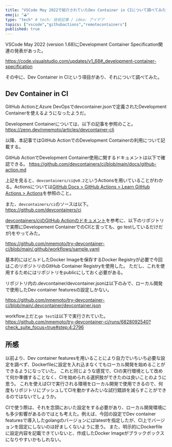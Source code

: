 ```yaml
---
title: "VSCode May 2022で紹介されていたDev Container in CIについて調べてみた"
emoji: "⛳"
type: "tech" # tech: 技術記事 / idea: アイデア
topics: ["vscode","githubactions","remotecontainers"]
published: true
---
```


VSCode May 2022 (version 1.68)にDevelopment Container Specification関連の発表があった。

https://code.visualstudio.com/updates/v1_68#_development-container-specification

その中に、Dev Container in CIという項目があり、それについて調べてみた。

## Dev Container in CI

GitHub ActionとAzure DevOpsでdevcontainer.jsonで定義されたDevelopment Containerを使えるようになったようだ。

Development Containerについては、以下の記事を参照のこと。
https://zenn.dev/nmemoto/articles/devcontainer-cli

以降、本記事ではGitHub ActionでのDevelopment Containerの利用について記載する。

GitHub ActionでDevelopment Container使用に関するドキュメントは以下で確認できる。
https://github.com/devcontainers/ci/blob/main/docs/github-action.md

上記を見ると、`devcontainers/ci@v0.2`というActionsを用いていることがわかる。Actionsについては[GitHub Docs > GitHub Actions > Learn GitHub Actions > Actions](https://docs.github.com/en/actions/learn-github-actions/understanding-github-actions#actions)を参照のこと。

また、`devcontainers/ci`のソースは以下。
https://github.com/devcontainers/ci

[devcontainers/ciのGitHub Actionのドキュメント](https://github.com/devcontainers/ci/blob/main/docs/github-action.md#getting-started)を参考に、以下のリポジトリで実際にDevelopement ContainerでのCI(と言っても、go testしているだけだが)をやってみた。

https://github.com/nmemoto/try-devcontainer-ci/blob/main/.github/workflows/sample.yaml

基本的にはビルドしたDocker Imageを保存するDocker Registryが必要で今回はこのリポジトリのGitHub Container Registryを使用した。
ただし、これを使用するためにはリポジトリをpublicにしておく必要がある。


リポジトリ内の.devcontainer/devcontainer.jsonは以下のみで、ローカル開発で使用したDev container featuresの設定しかない。

https://github.com/nmemoto/try-devcontainer-ci/blob/main/.devcontainer/devcontainer.json


workflow上だと`go test`は以下で実行されていた。
https://github.com/nmemoto/try-devcontainer-ci/runs/6828092540?check_suite_focus=true#step:4:2796


## 所感

以前より、Dev container featuresを用いることにより自力でいちいち必要な設定を調べず、Dockerfileに設定を入れ込まなくてもローカル開発を始めることができるようになっていた。
これと同じような感覚で、CIの実行環境として改めて何か準備することなく、CIを始められる選択肢ができたのは良いことのように思う。
これを使えばCIで実行される環境をローカル開発で使用できるので、何度もリポジトリにプッシュしてCIを動かすみたいな試行錯誤を減らすことができるのではないでしょうか。

CIで使う際は、それを念頭においた設定をする必要があり、ローカル開発環境にも多少影響があるのではとも考えた。例えば、今回の設定でDev container featuresで導入したgolangのバージョンにはlatestを指定したが、CI上でバージョンを固定にしないのは好ましくないように思う。
また、明示的にDockerfileに設定内容を記載できていないと、作成したDocker Imageがブラックボックスになりやすいかもしれない。
